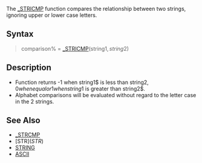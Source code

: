 The [_STRICMP](_STRICMP) function compares the relationship between two strings, ignoring upper or lower case letters.

## Syntax

> comparison% = [_STRICMP](_STRICMP)(string1$, string2$)

## Description

* Function returns -1 when string1$ is less than string2$, 0 when equal or 1 when string1$ is greater than string2$.
* Alphabet comparisons will be evaluated without regard to the letter case in the 2 strings. 

## See Also

* [_STRCMP](_STRCMP)
* [STR$](STR$)
* [STRING](STRING)
* [ASCII](ASCII)
